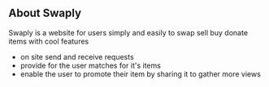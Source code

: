 ## About Swaply
Swaply is a website for users simply and easily to swap sell buy donate items with cool features

- on site send and receive requests 
- provide for the user matches for it's items 
- enable the user to promote their item by sharing it to gather more views
